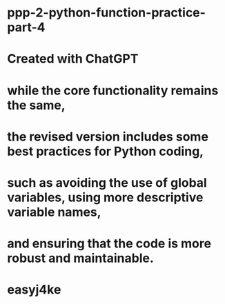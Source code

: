 # ppp-2-python-function-practice-part-4

# Created with ChatGPT
# while the core functionality remains the same, 
# the revised version includes some best practices for Python coding, 
# such as avoiding the use of global variables, using more descriptive variable names, 
# and ensuring that the code is more robust and maintainable.

# easyj4ke
